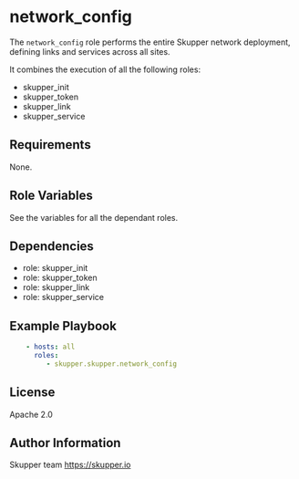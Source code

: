 network_config
==============

The `network_config` role performs the entire Skupper network deployment,
defining links and services across all sites.

It combines the execution of all the following roles:

* skupper_init
* skupper_token
* skupper_link
* skupper_service

Requirements
------------

None.

Role Variables
--------------

See the variables for all the dependant roles.

Dependencies
------------

* role: skupper_init
* role: skupper_token
* role: skupper_link
* role: skupper_service

Example Playbook
----------------

```yaml
    - hosts: all
      roles:
         - skupper.skupper.network_config
```

License
-------

Apache 2.0

Author Information
------------------

Skupper team
https://skupper.io
